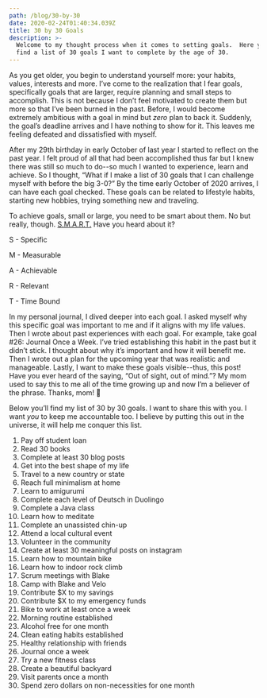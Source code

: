 ```yaml
---
path: /blog/30-by-30
date: 2020-02-24T01:40:34.039Z
title: 30 by 30 Goals
description: >-
  Welcome to my thought process when it comes to setting goals.  Here you'll
  find a list of 30 goals I want to complete by the age of 30.
---
```

As you get older, you begin to understand yourself more:  your habits, values, interests and more. I’ve come to the realization that I fear goals, specifically goals that are larger, require planning and small steps to accomplish. This is not because I don’t feel motivated to create them but more so that I’ve been burned in the past.  Before, I would become extremely ambitious with a goal in mind but *zero* plan to back it.  Suddenly, the goal’s deadline arrives and I have nothing to show for it. This leaves me feeling defeated and dissatisfied with myself.

After my 29th birthday in early October of last year I started to reflect on the past year.  I felt proud of all that had been accomplished thus far but I knew there was still so much to do--so much I wanted to experience, learn and achieve.  So I thought, “What if I make a list of 30 goals that I can challenge myself with before the big 3-0?”  By the time early October of 2020 arrives, I can have each goal checked.  These goals can be related to lifestyle habits, starting new hobbies, trying something new and traveling.

To achieve goals, small or large, you need to be smart about them.  No but really, though.  [S.M.A.R.T.](https://corporatefinanceinstitute.com/resources/knowledge/other/smart-goal/)  Have you heard about it?



S - Specific

M - Measurable

A - Achievable

R - Relevant

T - Time Bound



In my personal journal, I dived deeper into each goal.  I asked myself why this specific goal was important to me and if it aligns with my life values.  Then I wrote about past experiences with each goal.  For example, take goal #26: Journal Once a Week.  I’ve tried establishing this habit in the past but it didn’t stick.  I thought about why it’s important and how it will benefit me.  Then I wrote out a plan for the upcoming year that was realistic and manageable.  Lastly, I want to make these goals visible--thus, this post!  Have you ever heard of the saying, “Out of sight, out of mind.”?  My mom used to say this to me all of the time growing up and now I’m a believer of the phrase.  Thanks, mom! 👋  

Below you’ll find my list of 30 by 30 goals.  I want to share this with you.  I want *you* to keep me accountable too.  I believe by putting this out in the universe, it will help me conquer this list.

1.  Pay off student loan
2.  Read 30 books
3.  Complete at least 30 blog posts
4.  Get into the best shape of my life
5.  Travel to a new country or state
6.  Reach full minimalism at home
7.  Learn to amigurumi
8.  Complete each level of Deutsch in Duolingo
9.  Complete a Java class
10.  Learn how to meditate
11.  Complete an unassisted chin-up
12.  Attend a local cultural event
13.  Volunteer in the community
14.  Create at least 30 meaningful posts on instagram
15.  Learn how to mountain bike
16.  Learn how to indoor rock climb
17.  Scrum meetings with Blake
18.  Camp with Blake and Velo
19.  Contribute $X to my savings
20.  Contribute $X to my emergency funds
21.  Bike to work at least once a week
22.  Morning routine established
23.  Alcohol free for one month
24.  Clean eating habits established
25.  Healthy relationship with friends
26.  Journal once a week
27.  Try a new fitness class
28.  Create a beautiful backyard
29.  Visit parents once a month
30.  Spend zero dollars on non-necessities for one month
